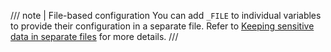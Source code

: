/// note | File-based configuration
You can add `_FILE` to individual variables to provide their configuration in a separate file. Refer to [Keeping sensitive data in separate files](/hosting/configuration/configuration-methods.md#keeping-sensitive-data-in-separate-files) for more details.
///